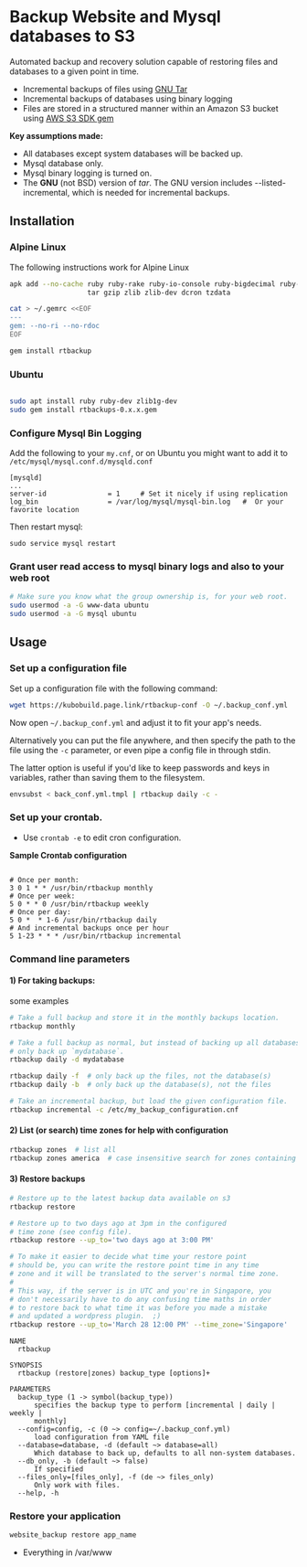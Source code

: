 # Backup Website and Mysql databases to S3

Automated backup and recovery solution capable of restoring files and databases
to a given point in time.

* Incremental backups of files using [GNU Tar](https://www.gnu.org/software/tar/)
* Incremental backups of databases using binary logging
* Files are stored in a structured manner within an Amazon S3 bucket using
[AWS S3 SDK gem](https://github.com/aws/aws-sdk-ruby)

**Key assumptions made:**

* All databases except system databases will be backed up.
* Mysql database only.
* Mysql binary logging is turned on.
* The **GNU** (not BSD) version of _tar_.  The GNU version includes --listed-incremental, which is needed for incremental backups.

## Installation

### Alpine Linux

The following instructions work for Alpine Linux

```bash
apk add --no-cache ruby ruby-rake ruby-io-console ruby-bigdecimal ruby-json ruby-bundler \
                   tar gzip zlib zlib-dev dcron tzdata

cat > ~/.gemrc <<EOF
---
gem: --no-ri --no-rdoc
EOF

gem install rtbackup

```

### Ubuntu

```bash

sudo apt install ruby ruby-dev zlib1g-dev
sudo gem install rtbackups-0.x.x.gem

```

### Configure Mysql Bin Logging

Add the following to your `my.cnf`, or on Ubuntu you might want to add it to `/etc/mysql/mysql.conf.d/mysqld.conf`
```
[mysqld]
...
server-id               = 1     # Set it nicely if using replication
log_bin                 = /var/log/mysql/mysql-bin.log   #  Or your favorite location

```

Then restart mysql:

```
sudo service mysql restart
```

### Grant user read access to mysql binary logs and also to your web root

```bash
# Make sure you know what the group ownership is, for your web root.
sudo usermod -a -G www-data ubuntu
sudo usermod -a -G mysql ubuntu
```

###

## Usage

### Set up a configuration file

Set up a configuration file with the following command:

```bash
wget https://kubobuild.page.link/rtbackup-conf -O ~/.backup_conf.yml
```

Now open `~/.backup_conf.yml` and adjust it to fit your app's needs.

Alternatively you can put the file anywhere, and then specify the path to the file
using the `-c` parameter, or even pipe a config file in through stdin.

The latter option is useful if you'd like to keep passwords and keys in variables,
rather than saving them to the filesystem.

```bash
envsubst < back_conf.yml.tmpl | rtbackup daily -c -
```

### Set up your crontab.

* Use `crontab -e` to edit cron configuration.

**Sample Crontab configuration**

```

# Once per month:
3 0 1 * * /usr/bin/rtbackup monthly
# Once per week:
5 0 * * 0 /usr/bin/rtbackup weekly
# Once per day:
5 0 *  * 1-6 /usr/bin/rtbackup daily
# And incremental backups once per hour
5 1-23 * * * /usr/bin/rtbackup incremental

```

### Command line parameters

#### 1) For taking backups:

some examples

```bash
# Take a full backup and store it in the monthly backups location.
rtbackup monthly

# Take a full backup as normal, but instead of backing up all databases,
# only back up `mydatabase`.
rtbackup daily -d mydatabase

rtbackup daily -f  # only back up the files, not the database(s)
rtbackup daily -b  # only back up the database(s), not the files

# Take an incremental backup, but load the given configuration file.
rtbackup incremental -c /etc/my_backup_configuration.cnf

```

#### 2) List (or search) time zones for help with configuration

```bash
rtbackup zones  # list all
rtbackup zones america  # case insensitive search for zones containing a string
```

#### 3) Restore backups

```bash
# Restore up to the latest backup data available on s3
rtbackup restore

# Restore up to two days ago at 3pm in the configured
# time zone (see config file).
rtbackup restore --up_to='two days ago at 3:00 PM'

# To make it easier to decide what time your restore point
# should be, you can write the restore point time in any time
# zone and it will be translated to the server's normal time zone.
#
# This way, if the server is in UTC and you're in Singapore, you
# don't necessarily have to do any confusing time maths in order
# to restore back to what time it was before you made a mistake
# and updated a wordpress plugin.  ;)
rtbackup restore --up_to='March 28 12:00 PM' --time_zone='Singapore'

```

```
NAME
  rtbackup

SYNOPSIS
  rtbackup (restore|zones) backup_type [options]+

PARAMETERS
  backup_type (1 -> symbol(backup_type))
      specifies the backup type to perform [incremental | daily | weekly |
      monthly]
  --config=config, -c (0 ~> config=~/.backup_conf.yml)
      load configuration from YAML file
  --database=database, -d (default ~> database=all)
      Which database to back up, defaults to all non-system databases.
  --db_only, -b (default ~> false)
      If specified
  --files_only=[files_only], -f (de ~> files_only)
      Only work with files.
  --help, -h
```

### Restore your application

```bash
website_backup restore app_name
```


* Everything in /var/www
